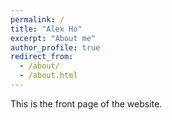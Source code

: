 ```yaml
---
permalink: /
title: "Alex Ho"
excerpt: "About me"
author_profile: true
redirect_from: 
  - /about/
  - /about.html
---
```


This is the front page of the website. 